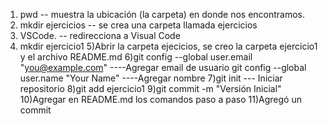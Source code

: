 1) pwd -- muestra la ubicación (la carpeta) en donde nos encontramos.
2) mkdir ejercicios -- se crea una carpeta llamada ejercicios
3) VSCode. -- redirecciona a Visual Code
4) mkdir ejercicio1 
5)Abrir la carpeta ejecicios, se creo la carpeta ejercicio1 y el archivo README.md
6)git config --global user.email "you@example.com" ----Agregar email de usuario git config --global user.name "Your Name" ----Agregar nombre
7)git init --- Iniciar repositorio
8)git add ejercicio1
9)git commit -m "Versión Inicial"
10)Agregar en README.md los comandos paso a paso
11)Agregó un commit 
